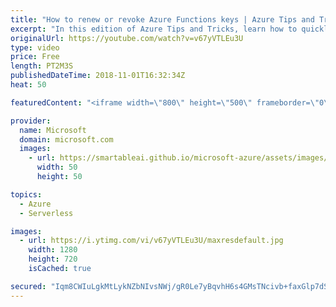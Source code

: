 ```yaml
---
title: "How to renew or revoke Azure Functions keys | Azure Tips and Tricks"
excerpt: "In this edition of Azure Tips and Tricks, learn how to quickly renew or revoke Azure Functions keys using the Azure portal. When working with HTTP triggers with Azure Functions, you are provided with a set of keys that you could use to authorize who can and can't access your functions.     For more tips"
originalUrl: https://youtube.com/watch?v=v67yVTLEu3U
type: video
price: Free
length: PT2M3S
publishedDateTime: 2018-11-01T16:32:34Z
heat: 50

featuredContent: "<iframe width=\"800\" height=\"500\" frameborder=\"0\" src=\"https://www.youtube.com/embed/v67yVTLEu3U\" allow=\"accelerometer; autoplay; encrypted-media; gyroscope; picture-in-picture\" allowfullscreen></iframe>"

provider:
  name: Microsoft
  domain: microsoft.com
  images:
    - url: https://smartableai.github.io/microsoft-azure/assets/images/organizations/microsoft.com-50x50.jpg
      width: 50
      height: 50

topics:
  - Azure
  - Serverless

images:
  - url: https://i.ytimg.com/vi/v67yVTLEu3U/maxresdefault.jpg
    width: 1280
    height: 720
    isCached: true

secured: "Iqm8CWIuLgkMtLykNZbNIvsNWj/gR0Le7yBqvhH6s4GMsTNcivb+faxGlp7dStmjoCj3uUnX14t+L8JnXccXjLlfDr5d5u/ibpqWfNOTeo0ZhHa1dTwXw0D08aoVOegww/4ozOVVWbMV6hWTQ+wyd/9j2mclD7f2KHrK1I06qEHOgJsLPWsNyWusJge8F0SCY9v9Grqaen5xpvIzYBrc0ltyjzCp78hqYOb6j1xijUeUdXiyoZZ4cKKzISRHP0xsaoHkL/5WuHi/ALRI6SP9RwK6bRp4AoxH/q37PtIPFTtkSx8M82E8HOHG9VRw7USzv5+hKG962jdXzhxHTA3+MRIBtGxwhvl5AfbtN5alzfdlzCtsiXuEt5A+xYUEBmBa3UPW2NiqQjuWxF8usLiiOOAHUFvoDe/+30FHMSd9wd0=;HBR+nIuxpdQUx1bU7/bKaA=="
---
```



